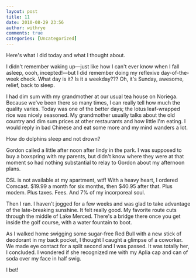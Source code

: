 ```yaml
---
layout: post
title: 11
date: 2010-08-29 23:56
author: withrye
comments: true
categories: [Uncategorized]
---
```

<span id="dropcap">H</span>ere's what I did today and what I thought about.

I didn't remember waking up—just like how I can't ever know when I fall asleep, oooh, incepted!—but I did remember doing my reflexive day-of-the-week check. What day is it? Is it a weekday??? Oh, it's Sunday, awesome, relief, back to sleep.

I had dim sum with my grandmother at our usual tea house on Noriega. Because we've been there so many times, I can really tell how much the quality varies. Today was one of the better days; the lotus leaf-wrapped rice was nicely seasoned. My grandmother usually talks about the old country and dim sum prices at other restaurants and how little I'm eating. I would reply in bad Chinese and eat some more and my mind wanders a lot.

How do dolphins sleep and not drown?

Gordon called a little after noon after lindy in the park. I was supposed to buy a boxspring with my parents, but didn't know where they were at that moment so had nothing substantial to relay to Gordon about my afternoon plans.

DSL is not available at my apartment, wtf! With a heavy heart, I ordered Comcast. $19.99 a month for six months, then $40.95 after that. Plus modem. Plus taxes. Fees. And 7% of my incorporeal soul.

Then I ran. I haven't jogged for a few weeks and was glad to take advantage of the late-breaking sunshine. It felt really good. My favorite route cuts through the middle of Lake Merced. There's a bridge there once you get inside the golf course, with a water fountain to boot.

As I walked home swigging some sugar-free Red Bull with a new stick of deodorant in my back pocket, I thought I caught a glimpse of a coworker. We made eye contact for a split second and I was passed. It was totally her, I concluded. I wondered if she recognized me with my Aplia cap and can of soda over my face in half swig.

I bet!

